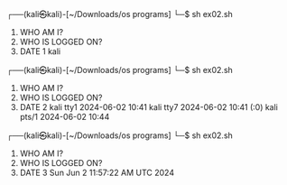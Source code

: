 ┌──(kali㉿kali)-[~/Downloads/os programs]
└─$ sh ex02.sh
1. WHO AM I?
2. WHO IS LOGGED ON?
3. DATE
1
kali
                                                                             
┌──(kali㉿kali)-[~/Downloads/os programs]
└─$ sh ex02.sh
1. WHO AM I?
2. WHO IS LOGGED ON?
3. DATE
2
kali     tty1         2024-06-02 10:41
kali     tty7         2024-06-02 10:41 (:0)
kali     pts/1        2024-06-02 10:44
                                                                             
┌──(kali㉿kali)-[~/Downloads/os programs]
└─$ sh ex02.sh 
1. WHO AM I?
2. WHO IS LOGGED ON?
3. DATE
3
Sun Jun  2 11:57:22 AM UTC 2024
